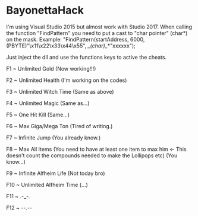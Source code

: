 # BayonettaHack

I'm using Visual Studio 2015 but almost work with Studio 2017. When calling the function "FindPattern" you need to put a cast to "char pointer" (char*) on the mask. Example: "FindPattern(startAddress, 6000, (PBYTE)"\x11\x22\x33\x44\x55", **_(char*)_**"xxxxxx");

Just inject the dll and use the functions keys to active the cheats.

F1 ~ Unlimited Gold (Now working!!!)

F2 ~ Unlimited Health (I'm working on the codes)

F3 ~ Unlimited Witch Time (Same as above)

F4 ~ Unlimited Magic (Same as...)

F5 ~ One Hit Kill (Same...)

F6 ~ Max Giga/Mega Ton (Tired of writing.)

F7 ~ Infinite Jump (You already know.)

F8 ~ Max All Items (You need to have at least one item to max him <- This doesn't count the compounds needed to make the Lollipops etc) (You know...)

F9 ~ Infinite Alfheim Life (Not today bro)

F10 ~ Unlimited Alfheim Time (...)

F11 ~ *.*-_-*.*

F12 ~ -_-*.*-_-
